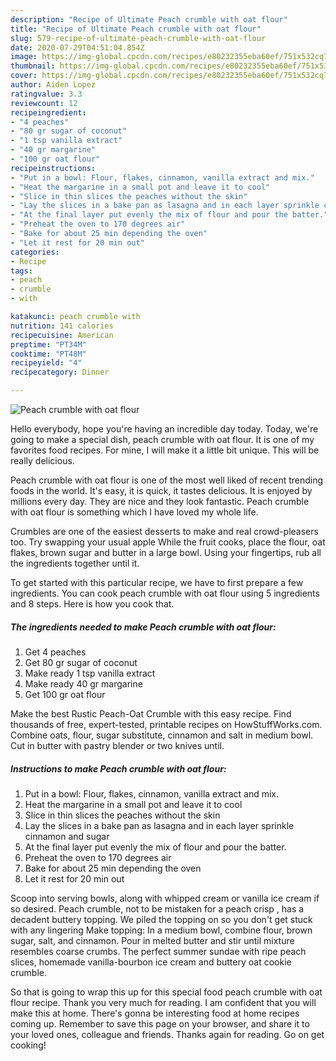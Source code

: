 ```yaml
---
description: "Recipe of Ultimate Peach crumble with oat flour"
title: "Recipe of Ultimate Peach crumble with oat flour"
slug: 579-recipe-of-ultimate-peach-crumble-with-oat-flour
date: 2020-07-29T04:51:04.854Z
image: https://img-global.cpcdn.com/recipes/e80232355eba60ef/751x532cq70/peach-crumble-with-oat-flour-recipe-main-photo.jpg
thumbnail: https://img-global.cpcdn.com/recipes/e80232355eba60ef/751x532cq70/peach-crumble-with-oat-flour-recipe-main-photo.jpg
cover: https://img-global.cpcdn.com/recipes/e80232355eba60ef/751x532cq70/peach-crumble-with-oat-flour-recipe-main-photo.jpg
author: Aiden Lopez
ratingvalue: 3.3
reviewcount: 12
recipeingredient:
- "4 peaches"
- "80 gr sugar of coconut"
- "1 tsp vanilla extract"
- "40 gr margarine"
- "100 gr oat flour"
recipeinstructions:
- "Put in a bowl: Flour, flakes, cinnamon, vanilla extract and mix."
- "Heat the margarine in a small pot and leave it to cool"
- "Slice in thin slices the peaches without the skin"
- "Lay the slices in a bake pan as lasagna and in each layer sprinkle cinnamon and sugar"
- "At the final layer put evenly the mix of flour and pour the batter."
- "Preheat the oven to 170 degrees air"
- "Bake for about 25 min depending the oven"
- "Let it rest for 20 min out"
categories:
- Recipe
tags:
- peach
- crumble
- with

katakunci: peach crumble with 
nutrition: 141 calories
recipecuisine: American
preptime: "PT34M"
cooktime: "PT48M"
recipeyield: "4"
recipecategory: Dinner

---
```



![Peach crumble with oat flour](https://img-global.cpcdn.com/recipes/e80232355eba60ef/751x532cq70/peach-crumble-with-oat-flour-recipe-main-photo.jpg)

Hello everybody, hope you're having an incredible day today. Today, we're going to make a special dish, peach crumble with oat flour. It is one of my favorites food recipes. For mine, I will make it a little bit unique. This will be really delicious.

Peach crumble with oat flour is one of the most well liked of recent trending foods in the world. It's easy, it is quick, it tastes delicious. It is enjoyed by millions every day. They are nice and they look fantastic. Peach crumble with oat flour is something which I have loved my whole life.

Crumbles are one of the easiest desserts to make and real crowd-pleasers too. Try swapping your usual apple While the fruit cooks, place the flour, oat flakes, brown sugar and butter in a large bowl. Using your fingertips, rub all the ingredients together until it.


To get started with this particular recipe, we have to first prepare a few ingredients. You can cook peach crumble with oat flour using 5 ingredients and 8 steps. Here is how you cook that.

<!--inarticleads1-->

##### The ingredients needed to make Peach crumble with oat flour:

1. Get 4 peaches
1. Get 80 gr sugar of coconut
1. Make ready 1 tsp vanilla extract
1. Make ready 40 gr margarine
1. Get 100 gr oat flour


Make the best Rustic Peach-Oat Crumble with this easy recipe. Find thousands of free, expert-tested, printable recipes on HowStuffWorks.com. Combine oats, flour, sugar substitute, cinnamon and salt in medium bowl. Cut in butter with pastry blender or two knives until. 

<!--inarticleads2-->

##### Instructions to make Peach crumble with oat flour:

1. Put in a bowl: Flour, flakes, cinnamon, vanilla extract and mix.
1. Heat the margarine in a small pot and leave it to cool
1. Slice in thin slices the peaches without the skin
1. Lay the slices in a bake pan as lasagna and in each layer sprinkle cinnamon and sugar
1. At the final layer put evenly the mix of flour and pour the batter.
1. Preheat the oven to 170 degrees air
1. Bake for about 25 min depending the oven
1. Let it rest for 20 min out


Scoop into serving bowls, along with whipped cream or vanilla ice cream if so desired. Peach crumble, not to be mistaken for a peach crisp , has a decadent buttery topping. We piled the topping on so you don&#39;t get stuck with any lingering Make topping: In a medium bowl, combine flour, brown sugar, salt, and cinnamon. Pour in melted butter and stir until mixture resembles coarse crumbs. The perfect summer sundae with ripe peach slices, homemade vanilla-bourbon ice cream and buttery oat cookie crumble. 

So that is going to wrap this up for this special food peach crumble with oat flour recipe. Thank you very much for reading. I am confident that you will make this at home. There's gonna be interesting food at home recipes coming up. Remember to save this page on your browser, and share it to your loved ones, colleague and friends. Thanks again for reading. Go on get cooking!

